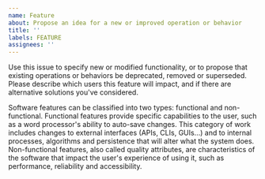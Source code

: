 ```yaml
---
name: Feature
about: Propose an idea for a new or improved operation or behavior
title: ''
labels: FEATURE
assignees: ''
---
```


Use this issue to specify new or modified functionality, or to propose that existing operations or behaviors be deprecated, removed or superseded. Please describe which users this feature will impact, and if there are alternative solutions you've considered.

Software features can be classified into two types: functional and non-functional. Functional features provide specific capabilities to the user, such as a word processor's ability to auto-save changes. This category of work includes changes to external interfaces (APIs, CLIs, GUIs…) and to internal processes, algorithms and persistence that will alter what the system does. Non-functional features, also called quality attributes, are characteristics of the software that impact the user's experience of using it, such as performance, reliability and accessibility.
